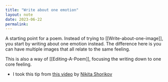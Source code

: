 ```yaml
---
title: "Write about one emotion"
layout: note
date: 2023-06-22
permalink:
---
```


A starting point for a poem. Instead of trying to [[Write-about-one-image]], you start by writing about one emotion instead. The difference here is you can have multiple images that all relate to the same feeling.

This is also a way of [[Editing-A-Poem]], focusing the writing down to one core feeling.

- I took this tip from [this video](https://www.youtube.com/watch?v=ZsfMk7KKiI4&t=2s) by [Nikita Shorikov](https://www.youtube.com/@NikitaShorikov)